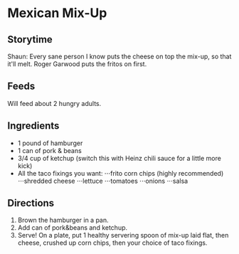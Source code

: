 # Mexican Mix-Up

## Storytime
Shaun: Every sane person I know puts the cheese on top the mix-up, so that it'll melt. Roger Garwood puts the fritos on first.

## Feeds
Will feed about 2 hungry adults.

## Ingredients
* 1 pound of hamburger
* 1 can of pork & beans
* 3/4 cup of ketchup (switch this with Heinz chili sauce for a little more kick)
* All the taco fixings you want:
⋅⋅⋅frito corn chips (highly recommended)
⋅⋅⋅shredded cheese
⋅⋅⋅lettuce
⋅⋅⋅tomatoes
⋅⋅⋅onions
⋅⋅⋅salsa

## Directions
1. Brown the hamburger in a pan.
2. Add can of pork&beans and ketchup.
3. Serve! On a plate, put 1 healthy servering spoon of mix-up laid flat, then cheese, crushed up corn chips, then your choice of taco fixings.
